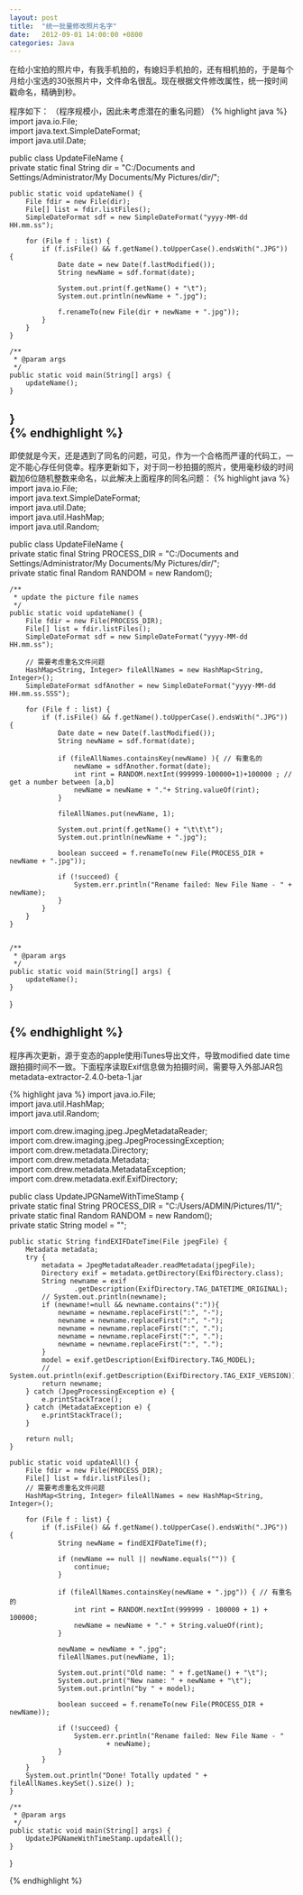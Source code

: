 ```yaml
---
layout: post
title:  "统一批量修改照片名字"
date:   2012-09-01 14:00:00 +0800
categories: Java
---
```

在给小宝拍的照片中，有我手机拍的，有媳妇手机拍的，还有相机拍的，于是每个月给小宝选的30张照片中，文件命名很乱。现在根据文件修改属性，统一按时间戳命名，精确到秒。


程序如下：
（程序规模小，因此未考虑潜在的重名问题）
{% highlight java %}
import java.io.File;  
import java.text.SimpleDateFormat;  
import java.util.Date;  
  
public class UpdateFileName {  
    private static final String dir = "C:/Documents and Settings/Administrator/My Documents/My Pictures/dir/";  
  
    public static void updateName() {  
        File fdir = new File(dir);  
        File[] list = fdir.listFiles();  
        SimpleDateFormat sdf = new SimpleDateFormat("yyyy-MM-dd HH.mm.ss");  
          
        for (File f : list) {  
            if (f.isFile() && f.getName().toUpperCase().endsWith(".JPG")) {  
                Date date = new Date(f.lastModified());  
                String newName = sdf.format(date);  
                  
                System.out.print(f.getName() + "\t");  
                System.out.println(newName + ".jpg");  
  
                f.renameTo(new File(dir + newName + ".jpg"));  
            }  
        }  
    }  
  
    /** 
     * @param args 
     */  
    public static void main(String[] args) {  
        updateName();  
    }  
}  
{% endhighlight %}
-------------------------------------------------------
即使就是今天，还是遇到了同名的问题，可见，作为一个合格而严谨的代码工，一定不能心存任何侥幸。程序更新如下，对于同一秒拍摄的照片，使用毫秒级的时间戳加6位随机整数来命名，以此解决上面程序的同名问题：
{% highlight java %}
import java.io.File;  
import java.text.SimpleDateFormat;  
import java.util.Date;  
import java.util.HashMap;  
import java.util.Random;  
  
public class UpdateFileName {  
    private static final String PROCESS_DIR = "C:/Documents and Settings/Administrator/My Documents/My Pictures/dir/";  
    private static final Random RANDOM = new Random();  
      
    /** 
     * update the picture file names 
     */  
    public static void updateName() {  
        File fdir = new File(PROCESS_DIR);  
        File[] list = fdir.listFiles();  
        SimpleDateFormat sdf = new SimpleDateFormat("yyyy-MM-dd HH.mm.ss");  
          
        // 需要考虑重名文件问题  
        HashMap<String, Integer> fileAllNames = new HashMap<String, Integer>();  
        SimpleDateFormat sdfAnother = new SimpleDateFormat("yyyy-MM-dd HH.mm.ss.SSS");  
          
        for (File f : list) {  
            if (f.isFile() && f.getName().toUpperCase().endsWith(".JPG")) {  
                Date date = new Date(f.lastModified());  
                String newName = sdf.format(date);  
                  
                if (fileAllNames.containsKey(newName) ){ // 有重名的  
                    newName = sdfAnother.format(date);  
                    int rint = RANDOM.nextInt(999999-100000+1)+100000 ; // get a number between [a,b]  
                    newName = newName + "."+ String.valueOf(rint);  
                }  
                  
                fileAllNames.put(newName, 1);  
                  
                System.out.print(f.getName() + "\t\t\t");  
                System.out.println(newName + ".jpg");  
  
                boolean succeed = f.renameTo(new File(PROCESS_DIR + newName + ".jpg"));  
                  
                if (!succeed) {  
                    System.err.println("Rename failed: New File Name - " + newName);  
                }  
            }  
        }  
    }  
       
  
    /** 
     * @param args 
     */  
    public static void main(String[] args) {  
        updateName();  
    }  
}  

{% endhighlight %}
-------------------------------------------------------
程序再次更新，源于变态的apple使用iTunes导出文件，导致modified date time跟拍摄时间不一致。下面程序读取Exif信息做为拍摄时间，需要导入外部JAR包 metadata-extractor-2.4.0-beta-1.jar

{% highlight java %}
import java.io.File;  
import java.util.HashMap;  
import java.util.Random;  
  
import com.drew.imaging.jpeg.JpegMetadataReader;  
import com.drew.imaging.jpeg.JpegProcessingException;  
import com.drew.metadata.Directory;  
import com.drew.metadata.Metadata;  
import com.drew.metadata.MetadataException;  
import com.drew.metadata.exif.ExifDirectory;  
  
public class UpdateJPGNameWithTimeStamp {  
    private static final String PROCESS_DIR = "C:/Users/ADMIN/Pictures/11/";  
    private static final Random RANDOM = new Random();  
    private static String model = "";  
  
    public static String findEXIFDateTime(File jpegFile) {  
        Metadata metadata;  
        try {  
            metadata = JpegMetadataReader.readMetadata(jpegFile);  
            Directory exif = metadata.getDirectory(ExifDirectory.class);  
            String newname = exif  
                    .getDescription(ExifDirectory.TAG_DATETIME_ORIGINAL);  
            // System.out.println(newname);  
            if (newname!=null && newname.contains(":")){  
                newname = newname.replaceFirst(":", "-");  
                newname = newname.replaceFirst(":", "-");  
                newname = newname.replaceFirst(":", ".");  
                newname = newname.replaceFirst(":", ".");  
                newname = newname.replaceFirst(":", ".");  
            }  
            model = exif.getDescription(ExifDirectory.TAG_MODEL);  
            // System.out.println(exif.getDescription(ExifDirectory.TAG_EXIF_VERSION));  
            return newname;  
        } catch (JpegProcessingException e) {  
            e.printStackTrace();  
        } catch (MetadataException e) {  
            e.printStackTrace();  
        }  
  
        return null;  
    }  
  
    public static void updateAll() {  
        File fdir = new File(PROCESS_DIR);  
        File[] list = fdir.listFiles();  
        // 需要考虑重名文件问题  
        HashMap<String, Integer> fileAllNames = new HashMap<String, Integer>();  
  
        for (File f : list) {  
            if (f.isFile() && f.getName().toUpperCase().endsWith(".JPG")) {  
                String newName = findEXIFDateTime(f);  
                  
                if (newName == null || newName.equals("")) {  
                    continue;  
                }  
                  
                if (fileAllNames.containsKey(newName + ".jpg")) { // 有重名的  
                    int rint = RANDOM.nextInt(999999 - 100000 + 1) + 100000;  
                    newName = newName + "." + String.valueOf(rint);  
                }  
                  
                newName = newName + ".jpg";  
                fileAllNames.put(newName, 1);  
  
                System.out.print("Old name: " + f.getName() + "\t");  
                System.out.print("New name: " + newName + "\t");  
                System.out.println("by " + model);  
  
                boolean succeed = f.renameTo(new File(PROCESS_DIR + newName));  
  
                if (!succeed) {  
                    System.err.println("Rename failed: New File Name - "  
                            + newName);  
                }  
            }  
        }  
        System.out.println("Done! Totally updated " + fileAllNames.keySet().size() );  
    }  
  
    /** 
     * @param args 
     */  
    public static void main(String[] args) {  
        UpdateJPGNameWithTimeStamp.updateAll();  
    }  
}  

{% endhighlight %}

 